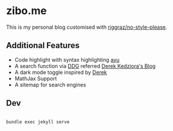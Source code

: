 # zibo.me

This is my personal blog customised with [riggraz/no-style-please](https://github.com/riggraz/no-style-please).

## Additional Features

- Code highlight with syntax highlighting [ayu](https://github.com/anhthang/ayu-syntax-highlighting)
- A search function via [DDG](https://duckduckgo.com/) referred [Derek Kedziora's Blog](https://github.com/derekkedziora/derekkedziora.com)
- A dark mode toggle inspired by [Derek](https://derekkedziora.com/blog/dark-mode-revisited)
- MathJax Support
- A sitemap for search engines

## Dev

```bash

bundle exec jekyll serve
```
